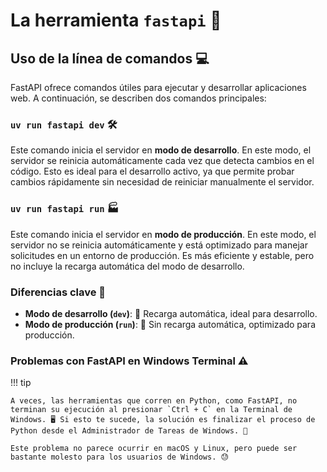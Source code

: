 # La herramienta `fastapi` 🚀

## Uso de la línea de comandos 💻

FastAPI ofrece comandos útiles para ejecutar y desarrollar aplicaciones web. A continuación, se describen dos comandos principales:

### `uv run fastapi dev` 🛠️

Este comando inicia el servidor en **modo de desarrollo**. En este modo, el servidor se reinicia automáticamente cada vez que detecta cambios en el código. Esto es ideal para el desarrollo activo, ya que permite probar cambios rápidamente sin necesidad de reiniciar manualmente el servidor.

### `uv run fastapi run` 🏭

Este comando inicia el servidor en **modo de producción**. En este modo, el servidor no se reinicia automáticamente y está optimizado para manejar solicitudes en un entorno de producción. Es más eficiente y estable, pero no incluye la recarga automática del modo de desarrollo.

### Diferencias clave 🔑

- **Modo de desarrollo (`dev`)**: 🔄 Recarga automática, ideal para desarrollo.
- **Modo de producción (`run`)**: 🚀 Sin recarga automática, optimizado para producción.

### Problemas con FastAPI en Windows Terminal ⚠️

!!! tip 

    A veces, las herramientas que corren en Python, como FastAPI, no terminan su ejecución al presionar `Ctrl + C` en la Terminal de Windows. 🖥️ Si esto te sucede, la solución es finalizar el proceso de Python desde el Administrador de Tareas de Windows. 🛑

    Este problema no parece ocurrir en macOS y Linux, pero puede ser bastante molesto para los usuarios de Windows. 😓